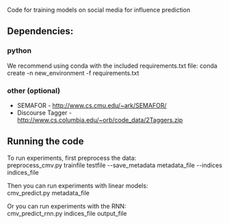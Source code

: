Code for training models on social media for influence prediction

## Dependencies:
### python
We recommend using conda with the included requirements.txt file:
conda create -n new_environment -f requirements.txt

### other (optional)
- SEMAFOR - http://www.cs.cmu.edu/~ark/SEMAFOR/
- Discourse Tagger - http://www.cs.columbia.edu/~orb/code_data/2Taggers.zip

## Running the code
To run experiments, first preprocess the data: </br>
preprocess_cmv.py trainfile testfile --save_metadata metadata_file --indices indices_file

Then you can run experiments with linear models: </br>
cmv_predict.py metadata_file

Or you can run experiments with the RNN:  </br>
cmv_predict_rnn.py indices_file output_file

